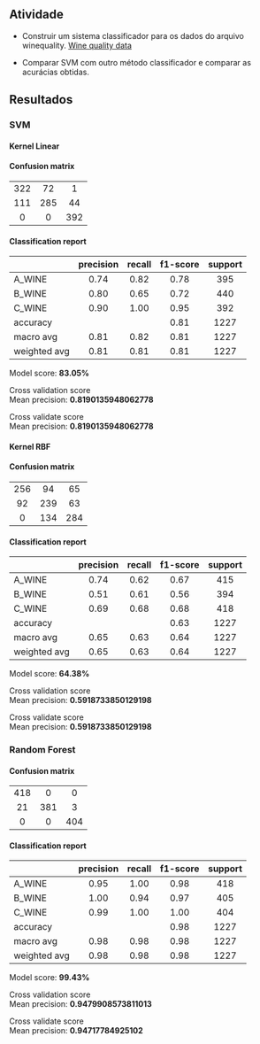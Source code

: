## Atividade

- Construir um sistema classificador para os dados do arquivo winequality. [Wine quality data](https://archive.ics.uci.edu/ml/datasets/wine+quality)

- Comparar SVM com outro método classificador e comparar as acurácias obtidas.

## Resultados

### SVM 

#### Kernel Linear

#### Confusion matrix

|  |  |  |
| :---: | :---: | :---: |
| 322 | 72 | 1 |
| 111 | 285 | 44 |
| 0 | 0 | 392 |

#### Classification report

|  | precision | recall | f1-score | support |
| :--- | :---: | :---: | :---: | :---: |
| A_WINE | 0.74 | 0.82 | 0.78 | 395 |
| B_WINE | 0.80 | 0.65 | 0.72 | 440 |
| C_WINE | 0.90 | 1.00 | 0.95 | 392 |
| accuracy |  |  | 0.81 | 1227 |
| macro avg | 0.81 | 0.82 | 0.81 | 1227 |
| weighted avg | 0.81 | 0.81 | 0.81 | 1227 |

Model score: **83.05%**

Cross validation score  
Mean precision: **0.8190135948062778**

Cross validate score  
Mean precision: **0.8190135948062778**

#### Kernel RBF

#### Confusion matrix

|  |  |  |
| :---: | :---: | :---: |
| 256 | 94 | 65 |
| 92 | 239 | 63 |
| 0 | 134 | 284 |

#### Classification report

|  | precision | recall | f1-score | support |
| :--- | :---: | :---: | :---: | :---: |
| A_WINE | 0.74 | 0.62 | 0.67 | 415 |
| B_WINE | 0.51 | 0.61 | 0.56 | 394 |
| C_WINE | 0.69 | 0.68 | 0.68 | 418 |
| accuracy |  |  | 0.63 | 1227 |
| macro avg | 0.65 | 0.63 | 0.64 | 1227 |
| weighted avg | 0.65 | 0.63 | 0.64 | 1227 |

Model score: **64.38%**

Cross validation score  
Mean precision: **0.5918733850129198**

Cross validate score  
Mean precision: **0.5918733850129198**

### Random Forest

#### Confusion matrix

|  |  |  |
| :---: | :---: | :---: |
| 418 | 0 | 0 |
| 21 | 381 | 3 |
| 0 | 0 | 404 |

#### Classification report

|  | precision | recall | f1-score | support |
| :--- | :---: | :---: | :---: | :---: |
| A_WINE | 0.95 | 1.00 | 0.98 | 418 |
| B_WINE | 1.00 | 0.94 | 0.97 | 405 |
| C_WINE | 0.99 | 1.00 | 1.00 | 404 |
| accuracy |  |  | 0.98 | 1227 |
| macro avg | 0.98 | 0.98 | 0.98 | 1227 |
| weighted avg | 0.98 | 0.98 | 0.98 | 1227 |

Model score: **99.43%**

Cross validation score  
Mean precision: **0.9479908573811013**

Cross validate score  
Mean precision: **0.94717784925102**